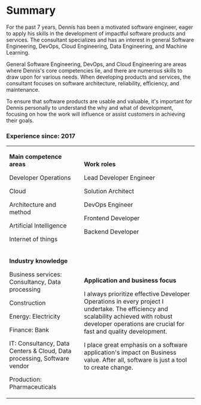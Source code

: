 # Summary

For the past 7 years, Dennis has been a motivated software engineer, eager to apply his skills in the
development of impactful software products and services. The consultant specializes and has an interest
in general Software Engineering, DevOps, Cloud Engineering, Data Engineering, and Machine Learning.

General Software Engineering, DevOps, and Cloud Engineering are areas where Dennis's core
competencies lie, and there are numerous skills to draw upon for various needs. When developing
products and services, the consultant focuses on software architecture, reliability, efficiency, and
maintenance.

To ensure that software products are usable and valuable, it's important for Dennis personally to
understand the why and what of development, focusing on how the work will influence or assist customers
in achieving their goals.

### Experience since: 2017

<table>
    <tr>
        <td>

**Main competence areas**

Developer Operations

Cloud

Architecture and method

Artificial Intelligence

Internet of things

</td>
<td>

**Work roles**

Lead Developer Engineer

Solution Architect

DevOps Engineer

Frontend Developer

Backend Developer

</td>
</tr>
<tr>
<td>

**Industry knowledge**

Business services: Consultancy, Data processing

Construction

Energy: Electricity

Finance: Bank

IT: Consultancy, Data Centers & Cloud, Data processing, Software vendor

Production: Pharmaceuticals

</td>
<td>

**Application and business focus**

I always prioritize effective Developer Operations in every project I undertake. The efficiency and scalability achieved with robust developer operations are crucial for fast and quality development.

I place great emphasis on a software application's impact on Business value. After all, software is just a tool to create change.

</td>
</tr>
</table>

